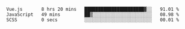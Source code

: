 <!--START_SECTION:waka-->

```text
Vue.js       8 hrs 20 mins   ██████████████████████▓░░   91.01 %
JavaScript   49 mins         ██▒░░░░░░░░░░░░░░░░░░░░░░   08.98 %
SCSS         0 secs          ░░░░░░░░░░░░░░░░░░░░░░░░░   00.01 %
```

<!--END_SECTION:waka-->
